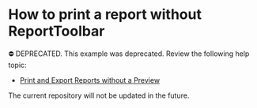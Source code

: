 # How to print a report without ReportToolbar


⛔ DEPRECATED. This example was deprecated. Review the following help topic:

- [Print and Export Reports without a Preview](https://docs.devexpress.com/XtraReports/14950/detailed-guide-to-devexpress-reporting/store-and-distribute-reports/print-and-export-reports-without-a-preview)


The current repository will not be updated in the future.
